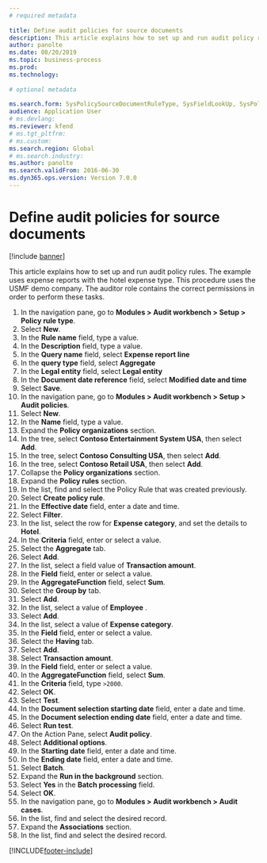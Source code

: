 ```yaml
--- 
# required metadata 
 
title: Define audit policies for source documents
description: This article explains how to set up and run audit policy rules. 
author: panolte
ms.date: 08/20/2019
ms.topic: business-process 
ms.prod:  
ms.technology:  
 
# optional metadata 
 
ms.search.form: SysPolicySourceDocumentRuleType, SysFieldLookUp, SysPolicyListPage, SysPolicy, AuditPolicyRule, SysQueryForm, SysQueryFieldLookUp, AuditPolicyDateSelection, AuditPolicyAdditionalOption, BatchJob, CaseDetail   
audience: Application User 
# ms.devlang:  
ms.reviewer: kfend
# ms.tgt_pltfrm:  
# ms.custom:  
ms.search.region: Global
# ms.search.industry: 
ms.author: panolte
ms.search.validFrom: 2016-06-30 
ms.dyn365.ops.version: Version 7.0.0 
---
```

# Define audit policies for source documents

[!include [banner](../../includes/banner.md)]

This article explains how to set up and run audit policy rules. The example uses expense reports with the hotel expense type. This procedure uses the USMF demo company. The auditor role contains the correct permissions in order to perform these tasks.

1. In the navigation pane, go to **Modules > Audit workbench > Setup > Policy rule type**.
2. Select **New**.
3. In the **Rule name** field, type a value.
4. In the **Description** field, type a value.
5. In the **Query name** field, select **Expense report line**
6. In the **query type** field, select **Aggregate**
7. In the **Legal entity** field, select **Legal entity**
8. In the **Document date reference** field, select **Modified date and time**
9. Select **Save**.
10. In the navigation pane, go to **Modules > Audit workbench > Setup > Audit policies**.
11. Select **New**.
12. In the **Name** field, type a value.
13. Expand the **Policy organizations** section.
14. In the tree, select **Contoso Entertainment System USA**, then select **Add**.
15. In the tree, select **Contoso Consulting USA**, then select **Add**.
16. In the tree, select **Contoso Retail USA**, then select **Add**.
17. Collapse the **Policy organizations** section.
18. Expand the **Policy rules** section.
19. In the list, find and select the Policy Rule that was created previously.
20. Select **Create policy rule**.
21. In the **Effective date** field, enter a date and time.
22. Select **Filter**.
23. In the list, select the row for **Expense category**, and set the details to **Hotel**.
24. In the **Criteria** field, enter or select a value.
25. Select the **Aggregate** tab.
26. Select **Add**.
27. In the list, select a field value of **Transaction amount**.
28. In the **Field** field, enter or select a value.
29. In the **AggregateFunction** field, select **Sum**.
30. Select the **Group by** tab.
31. Select **Add**.
32. In the list, select a value of **Employee** .
33. Select **Add**.
34. In the list, select a value of **Expense category**.
35. In the **Field** field, enter or select a value.
36. Select the **Having** tab.
37. Select **Add**.
38. Select **Transaction amount**.
39. In the **Field** field, enter or select a value.
40. In the **AggregateFunction** field, select **Sum**.
41. In the **Criteria** field, type `>2000`.
42. Select **OK**.
43. Select **Test**.
44. In the **Document selection starting date** field, enter a date and time.
45. In the **Document selection ending date** field, enter a date and time.
46. Select **Run test**.
47. On the Action Pane, select **Audit policy**.
48. Select **Additional options**.
49. In the **Starting date** field, enter a date and time.
50. In the **Ending date** field, enter a date and time.
51. Select **Batch**.
52. Expand the **Run in the background** section.
53. Select **Yes** in the **Batch processing** field.
54. Select **OK**.
55. In the navigation pane, go to **Modules > Audit workbench > Audit cases**.
56. In the list, find and select the desired record.
57. Expand the **Associations** section.
58. In the list, find and select the desired record.



[!INCLUDE[footer-include](../../../includes/footer-banner.md)]
